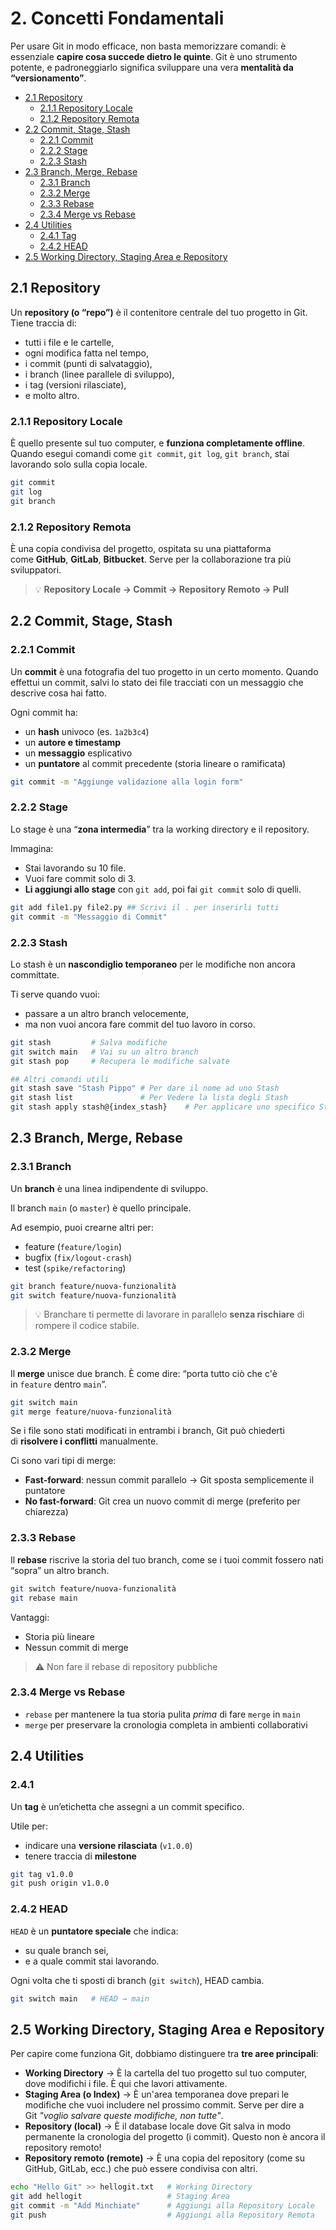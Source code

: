 # 2. Concetti Fondamentali

Per usare Git in modo efficace, non basta memorizzare comandi: è essenziale **capire cosa succede dietro le quinte**. Git è uno strumento potente, e padroneggiarlo significa sviluppare una vera **mentalità da “versionamento”**.


- [2.1 Repository](#21-repository)  
  - [2.1.1 Repository Locale](#211-repository-locale)  
  - [2.1.2 Repository Remota](#212-repository-remota)  
- [2.2 Commit, Stage, Stash](#22-commit-stage-stash)  
  - [2.2.1 Commit](#221-commit)  
  - [2.2.2 Stage](#222-stage)  
  - [2.2.3 Stash](#223-stash)  
- [2.3 Branch, Merge, Rebase](#23-branch-merge-rebase)  
  - [2.3.1 Branch](#231-branch)  
  - [2.3.2 Merge](#232-merge)  
  - [2.3.3 Rebase](#233-rebase)  
  - [2.3.4 Merge vs Rebase](#234-merge-vs-rebase)  
- [2.4 Utilities](#24-utilities)  
  - [2.4.1 Tag](#241-tag)  
  - [2.4.2 HEAD](#242-head)  
- [2.5 Working Directory, Staging Area e Repository](#25-working-directory-staging-area-e-repository)



## 2.1 Repository

Un **repository (o “repo”)** è il contenitore centrale del tuo progetto in Git. Tiene traccia di:

- tutti i file e le cartelle,
- ogni modifica fatta nel tempo,
- i commit (punti di salvataggio),
- i branch (linee parallele di sviluppo),
- i tag (versioni rilasciate),
- e molto altro.

### 2.1.1 Repository Locale

È quello presente sul tuo computer, e **funziona completamente offline**. Quando esegui comandi come `git commit`, `git log`, `git branch`, stai lavorando solo sulla copia locale.

```bash
git commit
git log
git branch
```

### 2.1.2 Repository Remota

È una copia condivisa del progetto, ospitata su una piattaforma come **GitHub**, **GitLab**, **Bitbucket**. Serve per la collaborazione tra più sviluppatori.

>
>💡 **Repository Locale → Commit → Repository Remoto → Pull** 
>

## 2.2 Commit, Stage, Stash

### 2.2.1 Commit

Un **commit** è una fotografia del tuo progetto in un certo momento. Quando effettui un commit, salvi lo stato dei file tracciati con un messaggio che descrive cosa hai fatto.

Ogni commit ha:

- un **hash** univoco (es. `1a2b3c4`)
- un **autore e timestamp**
- un **messaggio** esplicativo
- un **puntatore** al commit precedente (storia lineare o ramificata)

```bash
git commit -m "Aggiunge validazione alla login form"
```

### 2.2.2 Stage

Lo stage è una “**zona intermedia**” tra la working directory e il repository.

Immagina:

- Stai lavorando su 10 file.
- Vuoi fare commit solo di 3.
- **Li aggiungi allo stage** con `git add`, poi fai `git commit` solo di quelli.

```bash
git add file1.py file2.py ## Scrivi il . per inserirli tutti
git commit -m "Messaggio di Commit"
```

### 2.2.3 Stash

Lo stash è un **nascondiglio temporaneo** per le modifiche non ancora committate.

Ti serve quando vuoi:

- passare a un altro branch velocemente,
- ma non vuoi ancora fare commit del tuo lavoro in corso.

```bash
git stash         # Salva modifiche
git switch main   # Vai su un altro branch
git stash pop     # Recupera le modifiche salvate

## Altri comandi utili
git stash save "Stash Pippo" # Per dare il nome ad uno Stash
git stash list               # Per Vedere la lista degli Stash
git stash apply stash@{index_stash}    # Per applicare uno specifico Stash
```


## 2.3 Branch, Merge, Rebase

### 2.3.1 Branch

Un **branch** è una linea indipendente di sviluppo.

Il branch `main` (o `master`) è quello principale.

Ad esempio, puoi crearne altri per:

- feature (`feature/login`)
- bugfix (`fix/logout-crash`)
- test  (`spike/refactoring`)

```bash
git branch feature/nuova-funzionalità
git switch feature/nuova-funzionalità
```

> 
> 💡 Branchare ti permette di lavorare in parallelo **senza rischiare** di rompere il codice stabile.
>

### 2.3.2 Merge

Il **merge** unisce due branch. È come dire: “porta tutto ciò che c'è in `feature` dentro `main`”.

```bash
git switch main
git merge feature/nuova-funzionalità
```

Se i file sono stati modificati in entrambi i branch, Git può chiederti di **risolvere i conflitti** manualmente.

Ci sono vari tipi di merge:

- **Fast-forward**: nessun commit parallelo → Git sposta semplicemente il puntatore
- **No fast-forward**: Git crea un nuovo commit di merge (preferito per chiarezza)

### 2.3.3 Rebase

Il **rebase** riscrive la storia del tuo branch, come se i tuoi commit fossero nati “sopra” un altro branch.

```bash
git switch feature/nuova-funzionalità
git rebase main
```

Vantaggi:

- Storia più lineare
- Nessun commit di merge

>
>   ⚠️ Non fare il rebase di repository pubbliche
>

### 2.3.4 Merge vs Rebase

- `rebase` per mantenere la tua storia pulita *prima* di fare `merge` in `main`
- `merge` per preservare la cronologia completa in ambienti collaborativi


## 2.4 Utilities

### 2.4.1

Un **tag** è un’etichetta che assegni a un commit specifico.

Utile per:

- indicare una **versione rilasciata** (`v1.0.0`)
- tenere traccia di **milestone**

```bash
git tag v1.0.0
git push origin v1.0.0
```

### 2.4.2 HEAD

`HEAD` è un **puntatore speciale** che indica:

- su quale branch sei,
- e a quale commit stai lavorando.

Ogni volta che ti sposti di branch (`git switch`), HEAD cambia.

```bash
git switch main   # HEAD → main
```



## 2.5 Working Directory, Staging Area e Repository

Per capire come funziona Git, dobbiamo distinguere tra **tre aree principali**:

- **Working Directory** → È la cartella del tuo progetto sul tuo computer, dove modifichi i file. È qui che lavori attivamente.
- **Staging Area (o Index)** → È un'area temporanea dove prepari le modifiche che vuoi includere nel prossimo commit. Serve per dire a Git *"voglio salvare queste modifiche, non tutte"*.
- **Repository (local)** → È il database locale dove Git salva in modo permanente la cronologia del progetto (i commit). Questo non è ancora il repository remoto!
- **Repository remoto (remote)** → È una copia del repository (come su GitHub, GitLab, ecc.) che può essere condivisa con altri.

```bash
echo "Hello Git" >> hellogit.txt   # Working Directory 
git add hellogit                   # Staging Area 
git commit -m "Add Minchiate"      # Aggiungi alla Repository Locale
git push                           # Aggiungi alla Repository Remota
```

